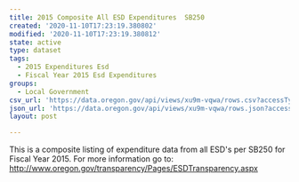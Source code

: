 ```yaml
---
title: 2015 Composite All ESD Expenditures  SB250
created: '2020-11-10T17:23:19.380802'
modified: '2020-11-10T17:23:19.380812'
state: active
type: dataset
tags:
  - 2015 Expenditures Esd
  - Fiscal Year 2015 Esd Expenditures
groups:
  - Local Government
csv_url: 'https://data.oregon.gov/api/views/xu9m-vqwa/rows.csv?accessType=DOWNLOAD'
json_url: 'https://data.oregon.gov/api/views/xu9m-vqwa/rows.json?accessType=DOWNLOAD'
layout: post

---
```

This is a composite listing of expenditure data from all ESD's per SB250 for Fiscal Year 2015. For more information go to: http://www.oregon.gov/transparency/Pages/ESDTransparency.aspx
